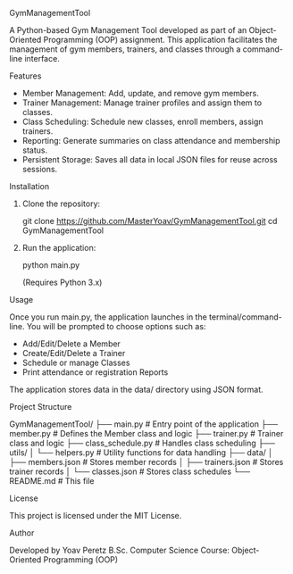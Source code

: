 GymManagementTool

A Python-based Gym Management Tool developed as part of an Object-Oriented Programming (OOP) assignment.
This application facilitates the management of gym members, trainers, and classes through a command-line interface.

Features

- Member Management: Add, update, and remove gym members.
- Trainer Management: Manage trainer profiles and assign them to classes.
- Class Scheduling: Schedule new classes, enroll members, assign trainers.
- Reporting: Generate summaries on class attendance and membership status.
- Persistent Storage: Saves all data in local JSON files for reuse across sessions.

Installation

1. Clone the repository:

   git clone https://github.com/MasterYoav/GymManagementTool.git
   cd GymManagementTool

2. Run the application:

   python main.py

   (Requires Python 3.x)

Usage

Once you run main.py, the application launches in the terminal/command-line.
You will be prompted to choose options such as:

- Add/Edit/Delete a Member
- Create/Edit/Delete a Trainer
- Schedule or manage Classes
- Print attendance or registration Reports

The application stores data in the data/ directory using JSON format.

Project Structure

GymManagementTool/
├── main.py                 # Entry point of the application
├── member.py               # Defines the Member class and logic
├── trainer.py              # Trainer class and logic
├── class_schedule.py       # Handles class scheduling
├── utils/
│   └── helpers.py          # Utility functions for data handling
├── data/
│   ├── members.json        # Stores member records
│   ├── trainers.json       # Stores trainer records
│   └── classes.json        # Stores class schedules
└── README.md               # This file

License

This project is licensed under the MIT License.

Author

Developed by Yoav Peretz
B.Sc. Computer Science
Course: Object-Oriented Programming (OOP)
